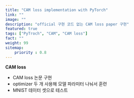 ```yaml
---
title: "CAM loss implementation with PyTorch"
link: ""
image: ""
description: "official 구현 코드 없는 CAM loss paper 구현"
featured: true
tags: ["PyTroch", "CAM", "CAM loss"]
fact: ""
weight: 99
sitemap: 
    priority : 0.8
---
```


**CAM loss**
- CAM loss 논문 구현
- optimizer 두 개 사용해 모델 파라미터 나눠서 훈련
- MNIST 데이터 셋으로 테스트